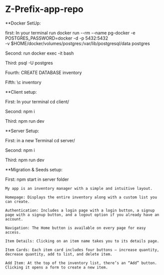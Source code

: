 # Z-Prefix-app-repo

\*\*Docker SetUp:

first: In your terminal run docker run --rm --name pg-docker -e POSTGRES_PASSWORD=docker -d -p 5432:5432 \
-v $HOME/docker/volumes/postgres:/var/lib/postgresql/data postgres

Second: run docker exec -it <PSQL-Container-ID> bash

Third: psql -U postgres

Fourth: CREATE DATABASE inventory

Fifth: \c inventory

\*\*Client setup:

First: In your terminal cd client/

Second: npm i

Third: npm run dev

\*\*Server Setup:

First: in a new Terminal cd server/

Second: npm i

Third: npm run dev

\*\*Migration & Seeds setup:

First: npm start in server folder

    My app is an inventory manager with a simple and intuitive layout.

    Homepage: Displays the entire inventory along with a custom list you can create.

    Authentication: Includes a login page with a login button, a signup page with a signup button, and a logout option if you already have an account.

    Navigation: The Home button is available on every page for easy access.

    Item Details: Clicking on an item name takes you to its details page.

    Item Cards: Each item card includes four buttons — increase quantity, decrease quantity, add to list, and delete item.

    Add Item: At the top of the inventory list, there’s an “Add” button. Clicking it opens a form to create a new item.

